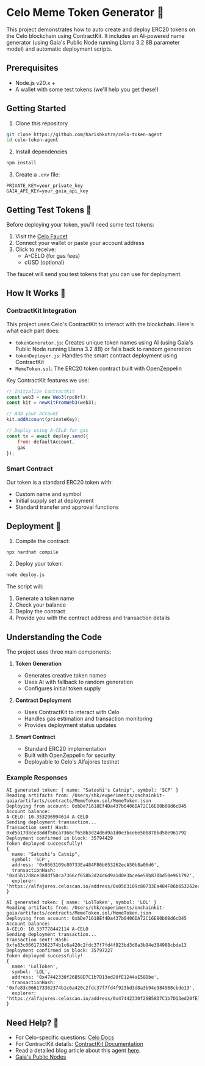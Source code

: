 # Celo Meme Token Generator 🚀

This project demonstrates how to auto create and deploy ERC20 tokens on the Celo blockchain using ContractKit. It includes an AI-powered name generator (using Gaia's Public Node running Llama 3.2 8B parameter model) and automatic deployment scripts.

## Prerequisites

- Node.js v20.x +
- A wallet with some test tokens (we'll help you get these!)

## Getting Started

1. Clone this repository
```bash
git clone https://github.com/harishkotra/celo-token-agent
cd celo-token-agent
```

2. Install dependencies
```bash
npm install
```

3. Create a `.env` file:
```env
PRIVATE_KEY=your_private_key
GAIA_API_KEY=your_gaia_api_key
```

## Getting Test Tokens 🎁

Before deploying your token, you'll need some test tokens:

1. Visit the [Celo Faucet](https://faucet.celo.org/alfajores)
2. Connect your wallet or paste your account address
3. Click to receive:
   - A-CELO (for gas fees)
   - cUSD (optional)

The faucet will send you test tokens that you can use for deployment.

## How It Works 🔧

### ContractKit Integration

This project uses Celo's ContractKit to interact with the blockchain. Here's what each part does:

- `tokenGenerator.js`: Creates unique token names using AI (using Gaia's Public Node running Llama 3.2 8B) or falls back to random generation
- `tokenDeployer.js`: Handles the smart contract deployment using ContractKit
- `MemeToken.sol`: The ERC20 token contract built with OpenZeppelin

Key ContractKit features we use:

```javascript
// Initialize ContractKit
const web3 = new Web3(rpcUrl);
const kit = newKitFromWeb3(web3);

// Add your account
kit.addAccount(privateKey);

// Deploy using A-CELO for gas
const tx = await deploy.send({
    from: defaultAccount,
    gas
});
```

### Smart Contract

Our token is a standard ERC20 token with:
- Custom name and symbol
- Initial supply set at deployment
- Standard transfer and approval functions

## Deployment 🚀

1. Compile the contract:
```bash
npx hardhat compile
```

2. Deploy your token:
```bash
node deploy.js
```

The script will:
1. Generate a token name
2. Check your balance
3. Deploy the contract
4. Provide you with the contract address and transaction details

## Understanding the Code

The project uses three main components:

1. **Token Generation**
   - Generates creative token names
   - Uses AI with fallback to random generation
   - Configures initial token supply

2. **Contract Deployment**
   - Uses ContractKit to interact with Celo
   - Handles gas estimation and transaction monitoring
   - Provides deployment status updates

3. **Smart Contract**
   - Standard ERC20 implementation
   - Built with OpenZeppelin for security
   - Deployable to Celo's Alfajores testnet

### Example Responses

```
AI generated token: { name: "Satoshi's Catnip", symbol: 'SCP' }
Reading artifacts from: /Users/shk/experiments/onchainkit-gaia/artifacts/contracts/MemeToken.sol/MemeToken.json
Deploying from account: 0xbDe71618Ef4Da437b0406DA72C16E80b08d6cD45
Account balance:
A-CELO: 10.353296994614 A-CELO
Sending deployment transaction...
Transaction sent! Hash: 0xd5b17d8ce38ddf50ca7366cf658b3d24d6d9a1d0e3bce6e50b870bd50e961792
Deployment confirmed in block: 35794429
Token deployed successfully!
{
  name: "Satoshi's Catnip",
  symbol: 'SCP',
  address: '0x0563109c80733Ea484F86b653262ecA50b8a06d6',
  transactionHash: '0xd5b17d8ce38ddf50ca7366cf658b3d24d6d9a1d0e3bce6e50b870bd50e961792',
  explorer: 'https://alfajores.celoscan.io/address/0x0563109c80733Ea484F86b653262ecA50b8a06d6'
}
```

```
AI generated token: { name: 'LolToken', symbol: 'LOL' }
Reading artifacts from: /Users/shk/experiments/onchainkit-gaia/artifacts/contracts/MemeToken.sol/MemeToken.json
Deploying from account: 0xbDe71618Ef4Da437b0406DA72C16E80b08d6cD45
Account balance:
A-CELO: 10.337778442114 A-CELO
Sending deployment transaction...
Transaction sent! Hash: 0xfe83c066173362374b1c6a420c2fdc37f7fd4f923bd3d8a3b94e384988cbde13
Deployment confirmed in block: 35797227
Token deployed successfully!
{
  name: 'LolToken',
  symbol: 'LOL',
  address: '0x47442330f26B58D7C1b7D13ed20fE1244aE58Dbe',
  transactionHash: '0xfe83c066173362374b1c6a420c2fdc37f7fd4f923bd3d8a3b94e384988cbde13',
  explorer: 'https://alfajores.celoscan.io/address/0x47442330f26B58D7C1b7D13ed20fE1244aE58Dbe'
}
```

## Need Help? 🤔

- For Celo-specific questions: [Celo Docs](https://docs.celo.org/)
- For ContractKit details: [ContractKit Documentation](https://docs.celo.org/developer/contractkit)
- Read a detailed blog article about this agent [here](https://hackmd.io/@harishatgaia/celo-token-agent).
- [Gaia's Public Nodes](https://docs.gaianet.ai/user-guide/nodes/)
